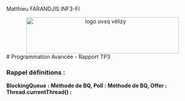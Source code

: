 Matthieu FARANDJIS
INF3-FI

<div align="center">
<img height="95" width="400" src="https://www.uvsq.fr/medias/photo/iut-velizy-villacoublay-logo-2020-ecran_1580904185110-jpg?ID_FICHE=214049" title="logo uvsq vélizy"/>
</div>
# Programmation Avancée - Rapport TP3

### Rappel définitions : <br>
**BlockingQueue :**
**Méthode de BQ, Poll :**
**Méthode de BQ, Offer :**
**Thread.currentThread() :**